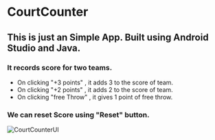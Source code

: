 # CourtCounter

## This is just an Simple App. Built using Android Studio and Java.
### It records score for two teams. 
- On clicking "+3 points" , it adds 3 to the score of team.
- On clicking "+2 points" , it adds 2 to the score of team.
- On clicking "free Throw" , it gives 1 point of free throw.

### We can reset Score using "Reset" button.


![CourtCounterUI](https://user-images.githubusercontent.com/66168002/95298916-74a6b400-089a-11eb-8515-0b03e4a4160b.png)
